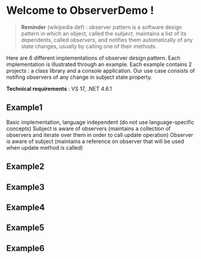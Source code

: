 # Welcome to ObserverDemo !

> **Reminder** (wikipedia def) : observer pattern is a software design pattern in which an object, called the *subject*, maintains a list of its dependents, called *observers*, and notifies them automatically of any state changes, usually by calling one of their methods.

Here are 6 different implementations of observer design pattern. 
Each implementation is illustrated through an example.
Each example contains 2 projects : a class library and a console application.
Our use case consists of notifing observers of any change in subject state property.

**Technical requirements** : VS 17, .NET 4.6.1

## Example1
Basic implementation, language independent (do not use language-specific concepts)
Subject is aware of observers (maintains a collection of observers and iterate over them in order to call update operation)
Observer is aware of subject (maintains a reference on observer that will be used when update method is called)

## Example2
## Example3
## Example4
## Example5
## Example6
